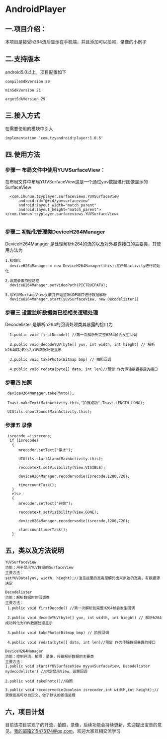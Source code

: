# AndroidPlayer
## 一.项目介绍：
本项目是接受h264流后显示在手机端，并且添加可以拍照，录像的小例子

## 二.支持版本
android5.0以上，项目配置如下
```
compileSdkVersion 29

minSdkVersion 21

argetSdkVersion 29
```

## 三.接入方式
在需要使用的模块中引入
```
implementation 'com.tzyandroid:player:1.0.6'
```
## 四.使用方法
### 步骤一 布局文件中使用YUVSurfaceView：
在布局文件中布局YUVSurfaceView这是一个通过yuv数据进行图像显示的SurfaceView
```
  <com.ihunuo.tzyplayer.surfaceviews.YUVSurfaceView
      android:id="@+id/yuvsurfaceview"
      android:layout_width="match_parent"
      android:layout_height="match_parent"></com.ihunuo.tzyplayer.surfaceviews.YUVSurfaceView>
           
```

### 步骤二 初始化管理类DeviceH264Manager 
DeviceH264Manager 是处理解析h264的流的以及对外暴露接口的主要类，其使用方法为
```
1.初始化 
  deviceH264Manager = new DeviceH264Manager(this);在所属activity进行初始化

2.设置录像拍照路径 
  deviceH264Manager.setVideoPath(PICTRUEPATH);
  
3.与YUVSurfaceView关联并开始监听UDP端口进行数据解析
  deviceH264Manager.start(yuvSurfaceView, new Decodelister()  
```
### 步骤三 设置监听数据类已经相关逻辑处理
Decodelister 是解析h264的回调处理类其暴露的接口为
```
  1.public void firstDecode() //第一次解析到完整H264帧会发生回调

  2.public void decodeYUV(byte[] yuv, int width, int hieght) // 解析h264成功转化为YUV数据处理显示

  3.public void takePhoto(Bitmap bmp) // 拍照回调

  4.public void redata(byte[] data, int len)//预留 作为传输数据暴露的接口

```
 ### 步骤四 拍照
 ```
  deviceH264Manager.takePhoto();

  Toast.makeText(MainActivity.this,"拍照成功",Toast.LENGTH_LONG);

  UIUtils.shootSound(MainActivity.this);
 ```
 ### 步骤五 录像
 ```
  isrecode =!isrecode;
   if (isrecode)
    {
       mrecoder.setText("停止");

       UIUtils.startAlarm(MainActivity.this);

       recodetext.setVisibility(View.VISIBLE);

       deviceH264Manager.recodervodie(isrecode,1280,720);

       timercountTask();
    }
    else
    {
       mrecoder.setText("开始");

       recodetext.setVisibility(View.GONE);

       deviceH264Manager.recodervodie(isrecode,1280,720);

       clanccounttimerTask();
    }
 ```
 ## 五，类以及方法说明
 ```
 YUVSurfaceView 
 功能：用于显示YUV数据的SurfaceView 
 主要方法： 
 setYUVData(yuv, width, hieght);//注意这里的宽高是解码出来原始的宽高，有数据源决定
 ```
 ```
 Decodelister 
 功能：解析数据时的回调类
 主要方法：
  1.public void firstDecode() //第一次解析到完整H264帧会发生回调

  2.public void decodeYUV(byte[] yuv, int width, int hieght) // 解析h264成功转化为YUV数据处理显示

  3.public void takePhoto(Bitmap bmp) // 拍照回调

  4.public void redata(byte[] data, int len)//预留 作为传输数据暴露的接口
 ```
  ```
 DeviceH264Manager 
 功能：控制开流，拍照，录像，传输解析数据的主要类
 主要方法： 
 1.public void start(YUVSurfaceView myyuvSurfaceView, Decodelister mydecodelister) //绑定显示View，设置回调

 2.public void takePhoto()//拍照

 3.public void recodervodie(boolean isrecoder,int width,int height);//录像宽高可以自定义，做了默认的差值处理

```
 ## 六，项目计划
 目前该项目实现了的开流，拍照，录像，后续功能会持续更新，欢迎提出宝贵的意见。我的邮箱215475174@qq.com，欢迎大家互相交流学习








